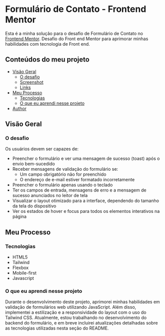 # Formulário de Contato - Frontend Mentor

Esta é a minha solução para o desafio de Formulário de Contato no [Frontend Mentor](https://www.frontendmentor.io/challenges/contact-form--G-hYlqKJj). Desafio do Front end Mentor para aprimorar minhas habilidades com tecnologia de Front end.

## Conteúdos do meu projeto

- [Visão Geral](#visao-geral)
  - [O desafio](#o-desafio)
  - [Screenshot](#screenshot)
  - [Links](#links)
- [Meu Processo](#meu-processo)
  - [Tecnologias](#tecnologias)
  - [O que eu aprendi nesse projeto](#o-que-eu-aprendi-nesse-projeto)
- [Author](#author)

## Visão Geral

### O desafio

Os usuários devem ser capazes de:

- Preencher o formulário e ver uma mensagem de sucesso (toast) após o envio bem-sucedido
- Receber mensagens de validação do formulário se:
  - Um campo obrigatório não for preenchido
  - O endereço de e-mail estiver formatado incorretamente
- Preencher o formulário apenas usando o teclado
- Ter os campos de entrada, mensagens de erro e a mensagem de sucesso anunciados no leitor de tela
- Visualizar o layout otimizado para a interface, dependendo do tamanho da tela do dispositivo
- Ver os estados de hover e focus para todos os elementos interativos na página

<!-- ### Links

- Solution URL: [Add solution URL here](https://your-solution-url.com)
- Live Site URL: [Add live site URL here](https://your-live-site-url.com) -->

## Meu Processo

### Tecnologias

- HTML5 
- Tailwind
- Flexbox
- Mobile-first 
- Javascript


### O que eu aprendi nesse projeto

Durante o desenvolvimento deste projeto, aprimorei minhas habilidades em validação de formulários web utilizando JavaScript. Além disso, implementei a estilização e a responsividade do layout com o uso do Tailwind CSS. Atualmente, estou trabalhando no desenvolvimento do backend do formulário, e em breve incluirei atualizações detalhadas sobre as tecnologias utilizadas nesta seção do README.

<!-- ## Autora

- Website - [Add your name here](https://www.your-site.com)
- Frontend Mentor - [@yourusername](https://www.frontendmentor.io/profile/yourusername)
- Twitter - [@yourusername](https://www.twitter.com/yourusername) -->


